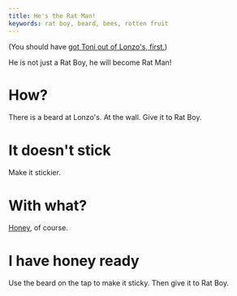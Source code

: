 ```yaml
---
title: He's the Rat Man!
keywords: rat boy, beard, bees, rotten fruit
---
```


(You should have [got Toni out of Lonzo's, first.](020-toni-first.md))

He is not just a Rat Boy, he will become Rat Man!

# How?
There is a beard at Lonzo's. At the wall. Give it to Rat Boy.

# It doesn't stick
Make it stickier.

# With what?
[Honey](070-honey.md), of course.

# I have honey ready
Use the beard on the tap to make it sticky. Then give it to Rat Boy.

